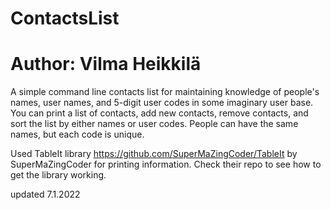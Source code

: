 # ContactsList
# Author: Vilma Heikkilä
A simple command line contacts list for maintaining knowledge of people's names, user names,
and 5-digit user codes in some imaginary user base. You can print a list of contacts, add new contacts,
remove contacts, and sort the list by either names or user codes. People can have the same names,
but each code is unique.

Used TableIt library https://github.com/SuperMaZingCoder/TableIt by SuperMaZingCoder for printing information. Check their repo to see how to get the library working.


updated 7.1.2022
